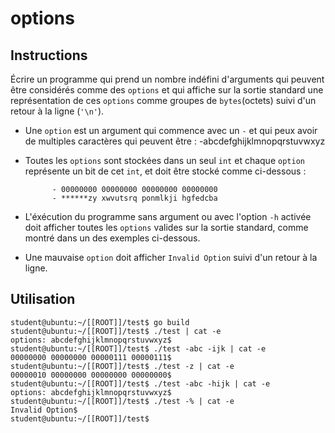 # options

## Instructions

Écrire un programme qui prend un nombre indéfini d'arguments qui peuvent être considérés comme des `options` et qui affiche sur la sortie standard une représentation de ces `options` comme groupes de `bytes`(octets) suivi d'un retour à la ligne (`'\n'`).

- Une `option` est un argument qui commence avec un `-` et qui peux avoir de multiples caractères qui peuvent être :
  -abcdefghijklmnopqrstuvwxyz

- Toutes les `options` sont stockées dans un seul `int` et chaque `option` représente un bit de cet `int`, et doit être stocké comme ci-dessous :

            - 00000000 00000000 00000000 00000000
            - ******zy xwvutsrq ponmlkji hgfedcba

- L'éxécution du programme sans argument ou avec l'option `-h` activée doit afficher toutes les `options` valides sur la sortie standard, comme montré dans un des exemples ci-dessous.

- Une mauvaise `option` doit afficher `Invalid Option` suivi d'un retour à la ligne.

## Utilisation

```console
student@ubuntu:~/[[ROOT]]/test$ go build
student@ubuntu:~/[[ROOT]]/test$ ./test | cat -e
options: abcdefghijklmnopqrstuvwxyz$
student@ubuntu:~/[[ROOT]]/test$ ./test -abc -ijk | cat -e
00000000 00000000 00000111 00000111$
student@ubuntu:~/[[ROOT]]/test$ ./test -z | cat -e
00000010 00000000 00000000 00000000$
student@ubuntu:~/[[ROOT]]/test$ ./test -abc -hijk | cat -e
options: abcdefghijklmnopqrstuvwxyz$
student@ubuntu:~/[[ROOT]]/test$ ./test -% | cat -e
Invalid Option$
student@ubuntu:~/[[ROOT]]/test$
```
